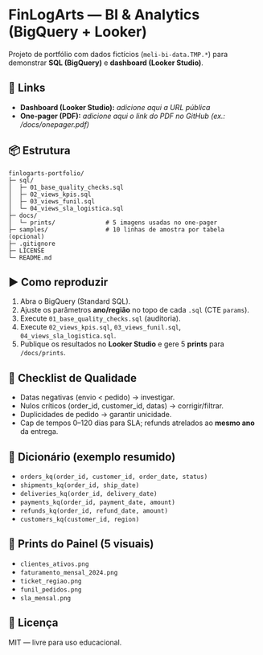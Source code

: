# FinLogArts — BI & Analytics (BigQuery + Looker)

Projeto de portfólio com dados fictícios (`meli-bi-data.TMP.*`) para demonstrar **SQL (BigQuery)** e **dashboard (Looker Studio)**.

## 🔗 Links
- **Dashboard (Looker Studio):** _adicione aqui a URL pública_
- **One‑pager (PDF):** _adicione aqui o link do PDF no GitHub (ex.: /docs/onepager.pdf)_

## 📦 Estrutura
```
finlogarts-portfolio/
├─ sql/
│  ├─ 01_base_quality_checks.sql
│  ├─ 02_views_kpis.sql
│  ├─ 03_views_funil.sql
│  └─ 04_views_sla_logistica.sql
├─ docs/
│  └─ prints/              # 5 imagens usadas no one-pager
├─ samples/                # 10 linhas de amostra por tabela (opcional)
├─ .gitignore
├─ LICENSE
└─ README.md
```

## ▶️ Como reproduzir
1. Abra o BigQuery (Standard SQL).  
2. Ajuste os parâmetros **ano/região** no topo de cada `.sql` (CTE `params`).  
3. Execute `01_base_quality_checks.sql` (auditoria).  
4. Execute `02_views_kpis.sql`, `03_views_funil.sql`, `04_views_sla_logistica.sql`.  
5. Publique os resultados no **Looker Studio** e gere 5 **prints** para `/docs/prints`.

## 🧪 Checklist de Qualidade
- Datas negativas (envio < pedido) → investigar.  
- Nulos críticos (order_id, customer_id, datas) → corrigir/filtrar.  
- Duplicidades de pedido → garantir unicidade.  
- Cap de tempos 0–120 dias para SLA; refunds atrelados ao **mesmo ano** da entrega.

## 🧱 Dicionário (exemplo resumido)
- `orders_kq(order_id, customer_id, order_date, status)`  
- `shipments_kq(order_id, ship_date)`  
- `deliveries_kq(order_id, delivery_date)`  
- `payments_kq(order_id, payment_date, amount)`  
- `refunds_kq(order_id, refund_date, amount)`  
- `customers_kq(customer_id, region)`

## 📸 Prints do Painel (5 visuais)
- `clientes_ativos.png`
- `faturamento_mensal_2024.png`
- `ticket_regiao.png`
- `funil_pedidos.png`
- `sla_mensal.png`

## 📝 Licença
MIT — livre para uso educacional.